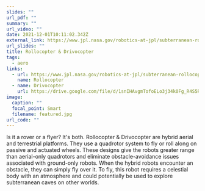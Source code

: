 ```yaml
---
slides: ""
url_pdf: ""
summary: ""
url_video: ""
date: 2021-12-01T10:11:02.342Z
external_link: https://www.jpl.nasa.gov/robotics-at-jpl/subterranean-rollocopter
url_slides: ""
title: Rollocopter & Drivocopter
tags:
  - aero
links:
  - url: https://www.jpl.nasa.gov/robotics-at-jpl/subterranean-rollocopter
    name: Rollocopter
  - name: Drivocopter
    url: https://drive.google.com/file/d/1snIHAvgmTofoELo3j34k0Fg_R4S5RoCp/view?usp=sharing
image:
  caption: ""
  focal_point: Smart
  filename: featured.jpg
url_code: ""
---
```

Is it a rover or a flyer? It's both. Rollocopter & Drivocopter are hybrid aerial and terrestrial platforms. They use a quadrotor system to fly or roll along on passive and actuated wheels. These designs give the robots greater range than aerial-only quadrotors and eliminate obstacle-avoidance issues associated with ground-only robots. When the hybrid robots encounter an obstacle, they can simply fly over it. To fly, this robot requires a celestial body with an atmosphere and could potentially be used to explore subterranean caves on other worlds.